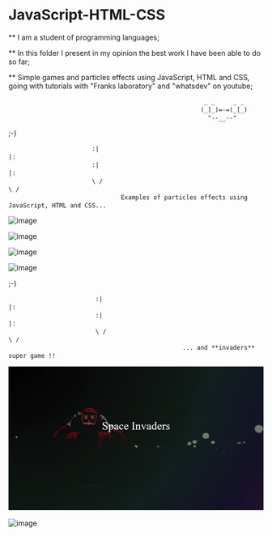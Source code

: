 # JavaScript-HTML-CSS <br />

** I am a student of programming languages;<br>

** In this folder I present in my opinion the best work I have been able to do so far;<br>

** Simple games and particles effects using JavaScript, HTML and CSS, going with tutorials with "Franks laboratory" and "whatsdev" on youtube;
>
                                                          _ _     _ _
                                                         (_]_)=-=(_[_)
                                                           "--__--"

;-)
  
                           :|                                                                            |:
                           :|                                                                            |:
                           \ /                                                                          \ /
                                   Examples of particles effects using JavaScript, HTML and CSS...
>
![image]( https://github.com/nataliaas/JavaScript-HTML-CSS/blob/main/PixelsSmokeEffects/PixelsEffect.gif) 

![image]( https://github.com/nataliaas/JavaScript-HTML-CSS/blob/main/PixelsFun-Google-Chrome-2021-04-25-11-26-45.gif) 

![image]( https://github.com/nataliaas/JavaScript-HTML-CSS/blob/main/AnimatedBackground.gif) 

![image]( https://github.com/nataliaas/JavaScript-HTML-CSS/blob/main/BackgroundAnimated2.gif) 

;-)
  
                            :|                                                                            |:
                            :|                                                                            |:
                            \ /                                                                          \ /
                                                    ... and **invaders** super game !!




![image]( https://github.com/nataliaas/JavaScript-HTML-CSS/blob/main/Invadors/Invadors%20-%20Starting.gif) 

![image]( https://github.com/nataliaas/JavaScript-HTML-CSS/blob/main/Invadors/Invadors%20.gif) 
